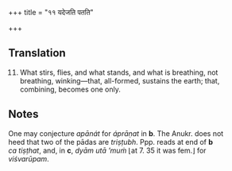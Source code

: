 +++
title = "११ यदेजति पतति"

+++
## Translation
11. What stirs, flies, and what stands, and what is breathing, not  
breathing, winking—that, all-formed, sustains the earth; that,  
combining, becomes one only.

## Notes
One may conjecture *apānát* for *áprāṇat* in **b**. The Anukr. does not  
heed that two of the pādas are *triṣṭubh*. Ppp. reads at end of **b**  
*ca tiṣṭhat*, and, in **c**, *dyām utā ’muṁ* ⌊at 7. 35 it was fem.⌋ for  
*viśvarūpam*.

